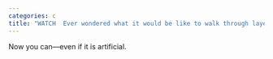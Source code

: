 ```yaml
---
categories: c
title: "WATCH  Ever wondered what it would be like to walk through layers of cake"
---
```

Now you can—even if it is artificial.
